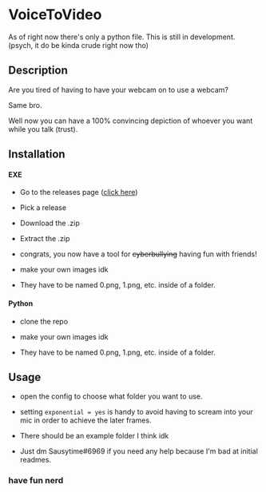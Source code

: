 # VoiceToVideo
As of right now there's only a python file. This is still in development.
(psych, it do be kinda crude right now tho)

## Description
Are you tired of having to have your webcam on to use a webcam?

Same bro.

Well now you can have a 100% convincing depiction of whoever you want while you talk (trust).


## Installation


#### EXE
- Go to the releases page ([click here](https://github.com/JDLanyon/VoiceToVideo/releases))

- Pick a release

- Download the .zip

- Extract the .zip

- congrats, you now have a tool for ~~cyberbullying~~ having fun with friends!

- make your own images idk

- They have to be named 0.png, 1.png, etc. inside of a folder.

#### Python
- clone the repo

- make your own images idk

- They have to be named 0.png, 1.png, etc. inside of a folder.

## Usage

- open the config to choose what folder you want to use.

- setting `exponential = yes` is handy to avoid having to scream into your mic in order to achieve the later frames.

- There should be an example folder I think idk

- Just dm Sausytime#6969 if you need any help because I'm bad at initial readmes.

### have fun nerd